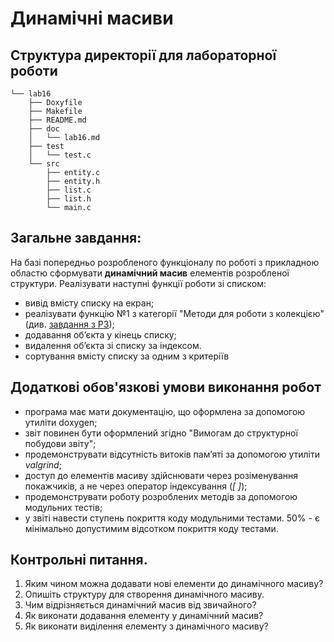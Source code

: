 # Динамічні масиви
## Структура директорії для лабораторної роботи

```
└── lab16
    ├── Doxyfile
    ├── Makefile
    ├── README.md
    ├── doc
    │   └── lab16.md
    ├── test
    │   └── test.c
    └── src
        ├── entity.c
        ├── entity.h
        ├── list.c
        ├── list.h
        └── main.c
```

## Загальне завдання:

На базі попередньо розробленого функціоналу по роботі з прикладною областю сформувати **динамічний масив** елементів розробленої структури. Реалізувати наступні функції роботи зі списком:

* вивід вмісту списку на екран;
* реалізувати функцію №1 з категорії "Методи для роботи з колекцією" (див. [завдання з РЗ](../common/complex-tasks.md));
* додавання об’єкта у кінець списку;
* видалення об’єкта зі списку за індексом.
* сортування вмісту списку за одним з критеріїв


<!-- TODO:  precise tests -->


## Додаткові обов'язкові умови виконання робот

- програма має мати документацію, що оформлена за допомогою утиліти doxygen;
- звіт повинен бути оформлений згідно "Вимогам до структурної побудови звіту";
- продемонструвати відсутність витоків пам’яті за допомогою утиліти *valgrind*;
- доступ до елементів масиву здійснювати через розіменування покажчиків, а не через оператор індексування (*[ ]*);
- продемонструвати роботу розроблених методів за допомогою модульних тестів;
- у звіті навести ступень покриття коду модульними тестами. 50% - є мінімально допустимим відсотком покриття коду тестами.


## Контрольні питання.
1.	Яким чином можна додавати нові елементи до динамічного масиву?
2.	Опишіть структуру для створення динамічного масиву.
3.  Чим відрізняється динамічний масив від звичайного?
4.  Як виконати додавання елементу у динамічний масив?
5.  Як виконати виділення елементу з динамічного масиву?
